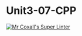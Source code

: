 # Unit3-07-CPP
[![Mr Coxall's Super Linter](https://github.com/ICS3U-C-Programming-ReidM/Unit3-07-CPP/workflows/Mr%20Coxall's%20Super%20Linter/badge.svg)](https://github.com/ICS3U-C-Programming-ReidM/Unit3-07-CPP/actions/)
